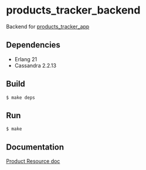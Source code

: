 # products_tracker_backend
Backend for [products_tracker_app](https://github.com/manuelolmos/products_tracker_app)

## Dependencies
- Erlang 21
- Cassandra 2.2.13

## Build

    $ make deps

## Run

    $ make

## Documentation
[Product Resource doc](https://github.com/manuelolmos/products_tracker/blob/master/doc/product.md)
